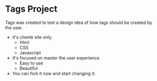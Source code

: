 # Tags Project

Tags was created to test a design idea of how tags should be created by the user.

- It's cliente site only.
  * Html
  * CSS
  * Javascript
- It's focused on master the user experience.
  * Easy to use
  * Beautiful
- You can fork it now and start changing it.
